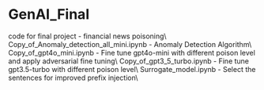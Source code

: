# GenAI_Final
code for final project - financial news poisoning\\
Copy_of_Anomaly_detection_all_mini.ipynb - Anomaly Detection Algorithm\\
Copy_of_gpt4o_mini.ipynb - Fine tune gpt4o-mini with different poison level and apply adversarial fine tuning\\
Copy_of_gpt3_5_turbo.ipynb - Fine tune gpt3.5-turbo with different poison level\\
Surrogate_model.ipynb - Select the sentences for improved prefix injection\\

